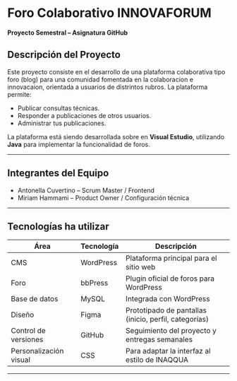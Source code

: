 # Foro Colaborativo INNOVAFORUM 

**Proyecto Semestral – Asignatura GitHub**

##  Descripción del Proyecto

Este proyecto consiste en el desarrollo de una plataforma colaborativa tipo foro (blog) para una comunidad fomentada en la colaboracion e innovacaion, orientada a usuarios de distrintos rubros. La plataforma permite:

- Publicar consultas técnicas.
- Responder a publicaciones de otros usuarios.
- Administrar tus publicaciones.

La plataforma está siendo desarrollada sobre en **Visual Estudio**, utilizando **Java** para implementar la funcionalidad de foros.

---

##  Integrantes del Equipo

- Antonella Cuvertino – Scrum Master / Frontend
- Miriam Hammami – Product Owner / Configuración técnica

---

##  Tecnologías ha utilizar

| Área | Tecnología | Descripción |
|------|------------|-------------|
| CMS | WordPress | Plataforma principal para el sitio web |
| Foro | bbPress | Plugin oficial de foros para WordPress |
| Base de datos | MySQL | Integrada con WordPress |
| Diseño | Figma | Prototipado de pantallas (inicio, perfil, categorías) |
| Control de versiones | GitHub | Seguimiento del proyecto y entregas semanales |
| Personalización visual | CSS | Para adaptar la interfaz al estilo de INAQQUA |

---
